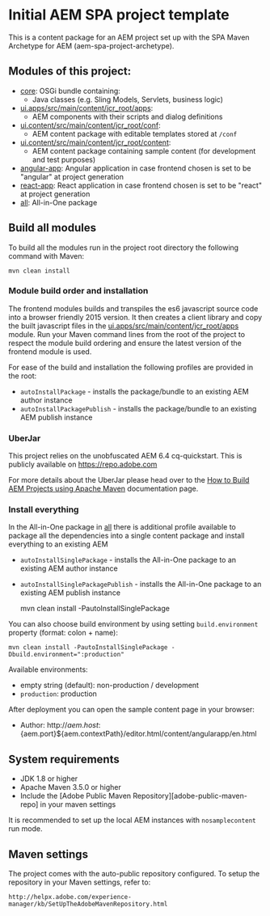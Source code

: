 # Initial AEM SPA project template

This is a content package for an AEM project set up with the SPA Maven Archetype for AEM (aem-spa-project-archetype).

## Modules of this project:

* [core](core/): OSGi bundle containing:
  * Java classes (e.g. Sling Models, Servlets, business logic)
* [ui.apps/src/main/content/jcr_root/apps](ui.apps/src/main/content/jcr_root/apps/):
  * AEM components with their scripts and dialog definitions
* [ui.content/src/main/content/jcr_root/conf](ui.content/src/main/content/jcr_root/conf/):
  * AEM content package with editable templates stored at `/conf`
* [ui.content/src/main/content/jcr_root/content](content/jcr_root/content/):
  * AEM content package containing sample content (for development and test purposes)
* [angular-app](angular-app/): Angular application in case frontend chosen is set to be "angular" at project generation
* [react-app](react-app/): React application in case frontend chosen is set to be "react" at project generation
* [all](all/): All-in-One package


## Build all modules

To build all the modules run in the project root directory the following command with Maven:

    mvn clean install

### Module build order and installation

The frontend modules builds and transpiles the es6 javascript source code into a browser friendly 2015 version.
It then creates a client library and copy the built javascript files in the [ui.apps/src/main/content/jcr_root/apps](ui.apps/src/main/content/jcr_root/apps/) module.
Run your Maven command lines from the root of the project to respect the module build ordering and ensure the latest
version of the frontend module is used.

For ease of the build and installation the following profiles are provided in the root:

 * ``autoInstallPackage`` - installs the package/bundle to an existing AEM author instance
 * ``autoInstallPackagePublish`` - installs the package/bundle to an existing AEM publish instance

### UberJar

This project relies on the unobfuscated AEM 6.4 cq-quickstart. This is publicly available on https://repo.adobe.com

For more details about the UberJar please head over to the
[How to Build AEM Projects using Apache Maven](https://helpx.adobe.com/experience-manager/6-4/sites/developing/using/ht-projects-maven.html)
documentation page.

### Install everything

In the All-in-One package in [all](all/) there is additional profile available to package all the dependencies into a
single content package and install everything to an existing AEM

 * ``autoInstallSinglePackage`` - installs the All-in-One package to an existing AEM author instance
 * ``autoInstallSinglePackagePublish`` - installs the All-in-One package to an existing AEM publish instance


    mvn clean install -PautoInstallSinglePackage

You can also choose build environment by using setting `build.environment` property (format: colon + name):

    mvn clean install -PautoInstallSinglePackage -Dbuild.environment=":production"

Available environments:

* empty string (default): non-production / development
* `production`: production

After deployment you can open the sample content page in your browser:

* Author: http://${aem.host}:${aem.port}${aem.contextPath}/editor.html/content/angularapp/en.html

## System requirements

* JDK 1.8 or higher
* Apache Maven 3.5.0 or higher
* Include the [Adobe Public Maven Repository][adobe-public-maven-repo] in your maven settings

It is recommended to set up the local AEM instances with `nosamplecontent` run mode.

## Maven settings

The project comes with the auto-public repository configured. To setup the repository in your Maven settings, refer to:

    http://helpx.adobe.com/experience-manager/kb/SetUpTheAdobeMavenRepository.html

